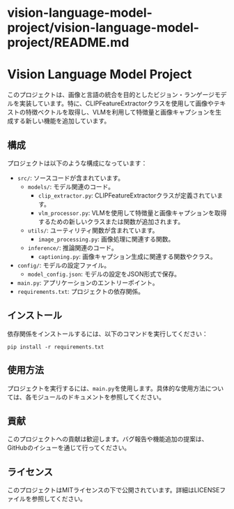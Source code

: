 # vision-language-model-project/vision-language-model-project/README.md

# Vision Language Model Project

このプロジェクトは、画像と言語の統合を目的としたビジョン・ランゲージモデルを実装しています。特に、CLIPFeatureExtractorクラスを使用して画像やテキストの特徴ベクトルを取得し、VLMを利用して特徴量と画像キャプションを生成する新しい機能を追加しています。

## 構成

プロジェクトは以下のような構成になっています：

- `src/`: ソースコードが含まれています。
  - `models/`: モデル関連のコード。
    - `clip_extractor.py`: CLIPFeatureExtractorクラスが定義されています。
    - `vlm_processor.py`: VLMを使用して特徴量と画像キャプションを取得するための新しいクラスまたは関数が追加されます。
  - `utils/`: ユーティリティ関数が含まれています。
    - `image_processing.py`: 画像処理に関連する関数。
  - `inference/`: 推論関連のコード。
    - `captioning.py`: 画像キャプション生成に関連する関数やクラス。
- `config/`: モデルの設定ファイル。
  - `model_config.json`: モデルの設定をJSON形式で保存。
- `main.py`: アプリケーションのエントリーポイント。
- `requirements.txt`: プロジェクトの依存関係。

## インストール

依存関係をインストールするには、以下のコマンドを実行してください：

```
pip install -r requirements.txt
```

## 使用方法

プロジェクトを実行するには、`main.py`を使用します。具体的な使用方法については、各モジュールのドキュメントを参照してください。

## 貢献

このプロジェクトへの貢献は歓迎します。バグ報告や機能追加の提案は、GitHubのイシューを通じて行ってください。

## ライセンス

このプロジェクトはMITライセンスの下で公開されています。詳細はLICENSEファイルを参照してください。